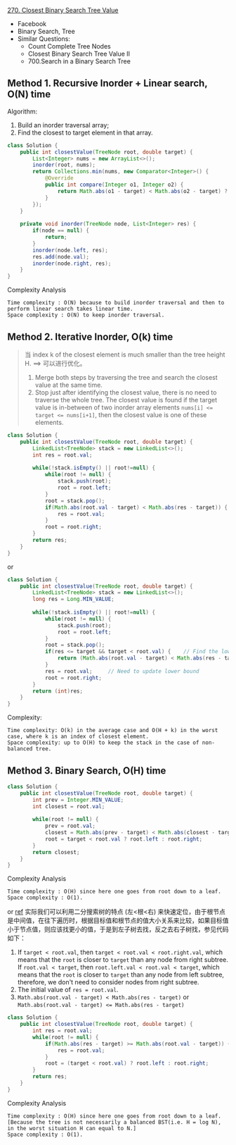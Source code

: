 [270. Closest Binary Search Tree Value](https://leetcode.com/problems/closest-binary-search-tree-value/)

* Facebook
* Binary Search, Tree
* Similar Questions:
    * Count Complete Tree Nodes
    * Closest Binary Search Tree Value II
    * 700.Search in a Binary Search Tree
    
    
## Method 1. Recursive Inorder + Linear search, O(N) time
Algorithm:
1. Build an inorder traversal array;
2. Find the closest to target element in that array.

```java 
class Solution {
    public int closestValue(TreeNode root, double target) {
        List<Integer> nums = new ArrayList<>();
        inorder(root, nums);
        return Collections.min(nums, new Comparator<Integer>() {
            @Override
            public int compare(Integer o1, Integer o2) {
                return Math.abs(o1 - target) < Math.abs(o2 - target) ? -1 : 1;  // -1 means that o1 is closer to 
            }
        });
    }
    
    private void inorder(TreeNode node, List<Integer> res) {
        if(node == null) {
            return;
        }
        inorder(node.left, res);
        res.add(node.val);
        inorder(node.right, res);
    }
}
```
Complexity Analysis

    Time complexity : O(N) because to build inorder traversal and then to perform linear search takes linear time.
    Space complexity : O(N) to keep inorder traversal.


## Method 2. Iterative Inorder, O(k) time
> 当 index k of the closest element is much smaller than the tree height H. ==> 可以进行优化。
> 1. Merge both steps by traversing the tree and search the closest value at the same time.
> 2. Stop just after identifying the closest value, there is no need to traverse the whole tree.
> The closest value is found if the target value is in-between of two inorder array elements `nums[i] <= target <= nums[i+1]`, then the closest value is one of these elements.

```java 
class Solution {
    public int closestValue(TreeNode root, double target) {
        LinkedList<TreeNode> stack = new LinkedList<>();
        int res = root.val;
        
        while(!stack.isEmpty() || root!=null) {
            while(root != null) {
                stack.push(root);
                root = root.left;
            }
            root = stack.pop();
            if(Math.abs(root.val - target) < Math.abs(res - target)) {  // when root.val is closer to target, then update
                res = root.val;
            }
            root = root.right;
        }
        return res;
    }
}
```

or

```java 
class Solution {
    public int closestValue(TreeNode root, double target) {
        LinkedList<TreeNode> stack = new LinkedList<>();
        long res = Long.MIN_VALUE;
        
        while(!stack.isEmpty() || root!=null) {
            while(root != null) {
                stack.push(root);
                root = root.left;
            }
            root = stack.pop();
            if(res <= target && target < root.val) {    // Find the lower and upper bounds for target, i.e. `res <= target < root.val`
                return (Math.abs(root.val - target) < Math.abs(res - target)) ? root.val : (int)res;
            }
            res = root.val;     // Need to update lower bound
            root = root.right;
        }
        return (int)res;
    }
}
```
Complexity:
    
    Time complexity: O(k) in the average case and O(H + k) in the worst case, where k is an index of closest element.
    Space complexity: up to O(H) to keep the stack in the case of non-balanced tree.
    

## Method 3. Binary Search, O(H) time
```java 
class Solution {
    public int closestValue(TreeNode root, double target) {
        int prev = Integer.MIN_VALUE;
        int closest = root.val;
        
        while(root != null) {
            prev = root.val;
            closest = Math.abs(prev - target) < Math.abs(closest - target) ? prev : closest;
            root = target < root.val ? root.left : root.right;
        }
        return closest;
    }
}
```
Complexity Analysis

    Time complexity : O(H) since here one goes from root down to a leaf.
    Space complexity : O(1).
    
    
or 
[ref](https://www.cnblogs.com/grandyang/p/5237170.html)
实际我们可以利用二分搜索树的特点 (左<根<右) 来快速定位，由于根节点是中间值，在往下遍历时，根据目标值和根节点的值大小关系来比较，如果目标值小于节点值，则应该找更小的值，于是到左子树去找，反之去右子树找，参见代码如下：

1. If `target < root.val`, then `target < root.val < root.right.val`, which means that the `root` is closer to `target` than any node from right subtree.
If `root.val < target`, then `root.left.val < root.val < target`, which means that the `root` is closer to `target` than any node from left subtree, therefore, we don't need to consider nodes from right subtree.
2. The initial value of `res = root.val`.
3. `Math.abs(root.val - target) < Math.abs(res - target)` or `Math.abs(root.val - target) <= Math.abs(res - target)`

```java 
class Solution {
    public int closestValue(TreeNode root, double target) {
        int res = root.val;
        while(root != null) {
            if(Math.abs(res - target) >= Math.abs(root.val - target)) { // This means that res is not the smallest result
                res = root.val;
            }
            root = (target < root.val) ? root.left : root.right;
        }
        return res;
    }
}
```

Complexity Analysis

    Time complexity : O(H) since here one goes from root down to a leaf. [Because the tree is not necessarily a balanced BST(i.e. H = log N), in the worst situation H can equal to N.]
    Space complexity : O(1).


